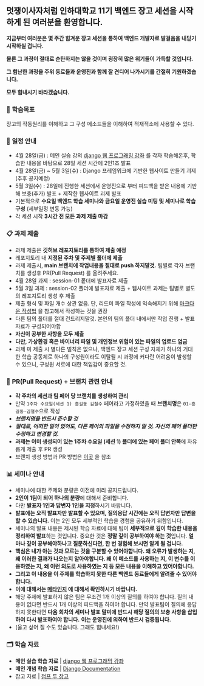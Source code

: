## 멋쟁이사자처럼 인하대학교 11기 백엔드 장고 세션을 시작하게 된 여러분을 환영합니다.



**지금부터 여러분은 몇 주간 힘겨운 장고 세션을 통하여 백엔드 개발자로 발걸음을 내딛기 시작하실 겁니다.** 

**물론 그 과정이 절대로 순탄하지는 않을 것이며 굉장히 많은 위기들이 가득할 것입니다.**

**그 험난한 과정을 주위 동료들과 운영진과 함께 잘 견디어 나가시기를 간절히 기원하겠습니다.**

**모두 힘내시기 바라겠습니다.**



### 📝 **학습목표**
장고의 작동원리를 이해하고 그 구성 메소드들을 이해하여 적재적소에 사용할 수 있다.



### 📅 **일정 안내**

- 4월 28일(금) : 메인 실습 강의 [django 웹 프로그래밍 강좌](https://www.youtube.com/watch?v=alrLd9T96aA&list=PLi4xPOplIq7d1vDdLBAvS5PmQR-p6KwUz&index=1) 를 각자 학습해온후, 학습한 내용을 바탕으로 28일 세션 시간에 2인1조 발표 
- 4월 28일(금) ~ 5월 3일(수) : Django 프레임워크에 기반한 웹사이트 만들기 괴제 (추후 공지예정)
- 5월 3일(수) : 28일에 진행한 세션에서 운영진으로 부터 피드백을 받은 내용에 기반해 보충(추가) 발표 + 제작한 웹사이트 괴제 발표
- 기본적으로 **수요일 백엔드 학습 세미나와 금요일 운영진 실습 미팅 및 세미나로 학습 구성** (세부일정 변동 가능)
- 각 세션 시작 **3시간 전 모든 과제 제출 마감**



### 📋 **과제 제출**

- 과제 제출은 **깃허브 레포지토리를 통하여 제출 예정**
- 레포지토리 내 **지정된 주차 및 주제별 폴더에 제출** 
- 과제 제출시, **main 브랜치에 작업내용을 절대로 push 하지말것.** 팀별로 각자 브랜치를 생성후 PR(Pull Request) 를 올려주세요.
-  4월 28일 과제 : session-01 퐅더에 발표자료 제출 
-  5월 3일 과제 : session-02 폴더에 발표자료 제출 + 웹사이트 과제는 팀별로 별도의 레포지토리 생성 후 제출
- 제출 형식 및 파일 개수 상관 없음. 단, 리드미 파일 작성에 익숙해지기 위해 [마크다운 작성법](https://gist.github.com/ihoneymon/652be052a0727ad59601) 을 참고해서 작성하는 것을 권장
- 다른 팀의 폴더를 절대 건드리지말것. 본인의 팀의 폴더 내에서만 작업 진행 + 발표자료가 구성되어야함
- **자신이 공부한 사항을 모두 제출**
- **다만, 가상환경 혹은 바이너리 파일 및 개인정보 위험이 있는 파일의 업로드 엄금**
- 과제 미 제출 시 별다른 벌칙은 없으나, 백엔드 장고 세션 구성 자체가 하나의 거대한 학습 공동체로 하나의 구성원이라도 이탈될 시 과정에 커다란 어려움이 발생할 수 있으니, 구성원 서로에 대한 책임감이 중요할 것. 


### 🌲 **PR(Pull Request) + 브랜치 관련 안내**

- **각 주차의 세션과 팀 페어 당 브랜치를 생성하여 관리**
- 만약 `1주차 수요일(세션 1) 홍길동 김철수` 페어라고 가정하였을 때 **브랜치명**은 `01-홍길동-김철수`으로 작성
- _**브랜치명을 반드시 준수할 것**_
- **_절대로, 어떠한 일이 있어도, 다른 페어의 파일을 수정하지 말 것. 자신의 페어 폴더만 수정하고 변경할 것._**
- **과제는 이미 생성되어 있는 1주차 수요일 (세션 1) 폴더에 있는 페어 폴더 안쪽**에 자유롭게 제출 후 PR 생성
- 브랜치 생성 방법과 PR 방법은 [이곳](https://github.com/Likelion-Inha-11/be-PR-guideline.git) 을 참조

### 📊 **세미나 안내**

- 세미나에 대한 주제와 분량은 이전에 미리 공지드립니다.
- **2인이 1팀이 되어 하나의 분량**에 대해서 준비합니다. 
- 다만 **발표자 1인과 답변자 1인을 지정**하시기 바랍니다.
- **발표에는 오직 발표자만 발표할 수 있으며, 질의응답 시간에는 오직 답변자만 답변을 할 수 있습니다.** 이는 2인 모두 세부적인 학습을 경험을 공유하기 위함입니다.
- 세미나의 발표 내용은 제시된 학습 자료에 대해 팀이 **세부적으로 깊이 학습한 내용을 정리하여 발표**하는 것입니다. 중요한 것은 **정말 깊이 공부하여야 하는 것**입니다. **얼마나 깊이 공부해야하나고 질문하신다면, 한 번 경험해 보시면 알게 될 겁니다.**
- **핵심은 내가 아는 것과 모르는 것을 구분할 수 있어야합니다. 왜 오류가 발생하는 지, 왜 이러한 결과가 나오는지 알아야합니다. 왜 이 메소드를 사용하는 지, 이 변수를 이용하였는 지, 왜 이런 의도로 사용하였는 지 등 모든 내용을 이해하고 있어야합니다.** 
- **그리고 이 내용을 이 주제를 학습하지 못한 다른 백엔드 동료들에게 알려줄 수 있어야합니다.**
- **이에 대해서는 [메타인지](https://ko.wikipedia.org/wiki/%EB%A9%94%ED%83%80%EC%9D%B8%EC%A7%80) 에 대해서 확인하시기 바랍니다.**
- 해당 주제에 발표하지 않은 팀은 무조건 1개 이상의 질의를 하여야 합니다. 질의 내용이 없다면 반드시 1개 이상의 피드백을 하여야 합니다. 만약 발표팀이 질의에 응답하지 못한다면 **다음 회차의 세미나 발표 말미에 반드시 해당 질의의 보충 사항을 삽입하여 다시 발표하여야 합니다.** **이는 운영진에 의하여 반드시 검증됩니다.**
- (울고 싶어 질 수도 있습니다. 그래도 힘내세요!)



### 🗂 **학습 자료**

- **메인 실습 학습 자료** | [django 웹 프로그래밍 강좌](https://www.youtube.com/watch?v=alrLd9T96aA&list=PLi4xPOplIq7d1vDdLBAvS5PmQR-p6KwUz&index=1)
- **메인 개념 학습 자료** | [Django Documentation](https://docs.djangoproject.com/en/4.0/)
- 참고 자료 | [점프 투 장고](https://wikidocs.net/book/4223)

